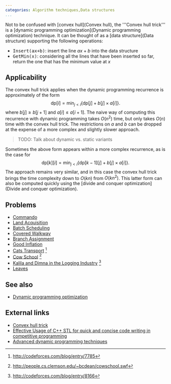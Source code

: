 ```yaml
---
categories: Algorithm techniques,Data structures
...
```


Not to be confused with [convex hull](Convex hull), the '''Convex hull trick''' is a [dynamic programming optimization](Dynamic programming optimization) technique. It can be thought of as a [data structure](Data structure) supporting the following operations:

* <tt>Insert(ax+b)</tt>: insert the line $ax+b$ into the data structure
* <tt>GetMin(x)</tt>: considering all the lines that have been inserted so far, return the one that has the minimum value at $x$

## Applicability
The convex hull trick applies when the dynamic programming recurrence is approximately of the form
$$ \mathrm{dp}[i] = \min_{j<i} \left\{\mathrm{dp}[j] + b[j]\times a[i]\right\}. $$
where $b[j]\geq b[j+1]$ and $a[i] \leq a[i+1]$. The naive way of computing this recurrence with dynamic programming takes $O(n^2)$ time, but only takes $O(n)$ time with the convex hull trick. The restrictions on $a$ and $b$ can be dropped at the expense of a more complex and slightly slower approach.

> TODO: Talk about dynamic vs. static variants

Sometimes the above form appears within a more complex recurrence, as is the case for
$$ \mathrm{dp}[k][i] = \min_{j<i} \left\{\mathrm{dp}[k-1][j] + b[j]\times a[i]\right\}. $$
The approach remains very similar, and in this case the convex hull trick brings the time complexity down to $O(kn)$ from $O(kn^2)$.
This latter form can also be computed quickly using the [divide and conquer optimization](Divide and conquer optimization).

## Problems
* [Commando](http://www.spoj.com/problems/APIO10A/)
* [Land Acquisition](http://tjsct.wikidot.com/usaco-mar08-gold)
* [Batch Scheduling](http://wcipeg.com/problem/ioi0221)
* [Covered Walkway](https://open.kattis.com/problems/coveredwalkway)
* [Branch Assignment](https://open.kattis.com/problems/branch)
* [Good Inflation](http://www.spoj.com/problems/GOODG/)
* [Cats Transport](http://codeforces.com/problemset/problem/311/B) [^1]
* [Cow School](http://poj.org/problem?id=3266) [^2]
* [Kalila and Dimna in the Logging Industry](http://codeforces.com/contest/319/problem/C) [^3]
* [Leaves](http://www.spoj.com/problems/NKLEAVES/)

## See also
* [Dynamic programming optimization]()

## External links
* [Convex hull trick](http://wcipeg.com/wiki/Convex_hull_trick)
* [Effective Usage of C++ STL for quick and concise code writing in competitive programming](http://codeforces.com/blog/entry/11155#comment-162462)
* [Advanced dynamic programming techniques](https://apps.topcoder.com/forums/?module=Thread&threadID=608334&start=0&mc=14#1120736)


[^1]: <http://codeforces.com/blog/entry/7785>
[^2]: <http://people.cs.clemson.edu/~bcdean/cowschool.swf>
[^3]: <http://codeforces.com/blog/entry/8166>